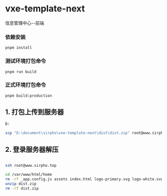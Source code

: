 # vxe-template-next

信息管理中心--前端

### 依赖安装

```
pnpm install
```

### 测试环境打包命令

```
pnpm run build
```

### 正式环境打包命令

```
pnpm build:production
```

## 1. 打包上传到服务器

```bash
D:

scp "D:\document\sirpho\vxe-template-next\dist\dist.zip" root@www.sirpho.top:/var/www/html/home


```

## 2. 登录服务器解压

```bash

ssh root@www.sirpho.top

cd /var/www/html/home
rm -rf _app.config.js assets index.html logo-primary.svg logo-white.svg resource scripts
unzip dist.zip
rm -rf dist.zip
```
